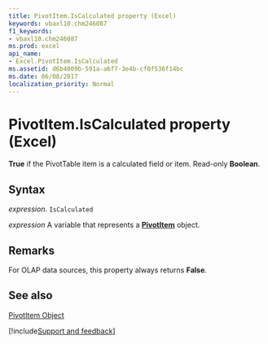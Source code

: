 ```yaml
---
title: PivotItem.IsCalculated property (Excel)
keywords: vbaxl10.chm246087
f1_keywords:
- vbaxl10.chm246087
ms.prod: excel
api_name:
- Excel.PivotItem.IsCalculated
ms.assetid: d6b4009b-591a-a6f7-3e4b-cf0f536f14bc
ms.date: 06/08/2017
localization_priority: Normal
---
```



# PivotItem.IsCalculated property (Excel)

 **True** if the PivotTable item is a calculated field or item. Read-only **Boolean**.


## Syntax

_expression_. `IsCalculated`

_expression_ A variable that represents a **[PivotItem](Excel.PivotItem.md)** object.


## Remarks

For OLAP data sources, this property always returns  **False**.


## See also


[PivotItem Object](Excel.PivotItem.md)

[!include[Support and feedback](~/includes/feedback-boilerplate.md)]